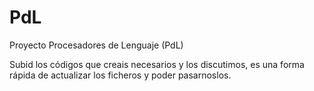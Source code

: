 # PdL
Proyecto Procesadores de Lenguaje (PdL)

Subid los códigos que creais necesarios y los discutimos, es una forma rápida de actualizar los ficheros y poder pasarnoslos.
